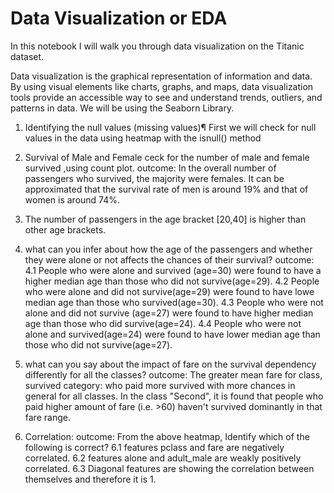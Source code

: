 # Data Visualization or EDA
In this notebook I will walk you through data visualization on the Titanic dataset.

Data visualization is the graphical representation of information and data. By using visual elements like charts, graphs, and maps, data visualization tools provide an accessible way to see and understand trends, outliers, and patterns in data. We will be using the Seaborn Library.

1. Identifying the null values (missing values)¶
    First we will check for null values in the data using heatmap with the isnull() method

2. Survival of Male and Female
   ceck for the number of male and female survived ,using count plot.
   outcome: In the overall number of passengers who survived, the majority were females.
            It can be approximated that the survival rate of men is around 19% and that of women is around 74%.

3. The number of passengers in the age bracket [20,40] is higher than other age brackets.

4.  what can you infer about how the age of the passengers and whether they were alone or not affects the chances of their survival?
   outcome:
    4.1 People who were alone and survived (age=30) were found to have a higher median age than those who did not survive(age=29).
    4.2 People who were alone and did not survive(age=29) were found to have lowe median age than those who survived(age=30).
    4.3 People who were not alone and did not survive (age=27) were found to have higher median age than those who did survive(age=24).
    4.4 People who were not alone and survived(age=24) were found to have lower median age than those who did not survive(age=27).

5. what can you say about the impact of fare on the survival dependency differently for all the classes?
   outcome:
   The greater mean fare for class, survived category: who paid more survived with more chances in general for all classes.
   In the class "Second", it is found that people who paid higher amount of fare (i.e. >60) haven't survived dominantly in that fare range.
   
7. Correlation:
   outcome:
   From the above heatmap, Identify which of the following is correct?
   6.1 features pclass and fare are negatively correlated.
   6.2 features alone and adult_male are weakly positively correlated.
   6.3 Diagonal features are showing the correlation between themselves and therefore it is 1.
    
